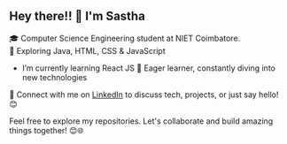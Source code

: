 ## Hey there!! 👋 I'm Sastha

🎓 Computer Science Engineering student at NIET Coimbatore.  
🌟  Exploring Java, HTML, CSS & JavaScript
- I’m currently learning React JS
🚀 Eager learner, constantly diving into new technologies  

🔗 Connect with me on [LinkedIn](https://www.linkedin.com/in/yogasastha) to discuss tech, projects, or just say hello! 😊

Feel free to explore my repositories. Let's collaborate and build amazing things together! 😊🌐
